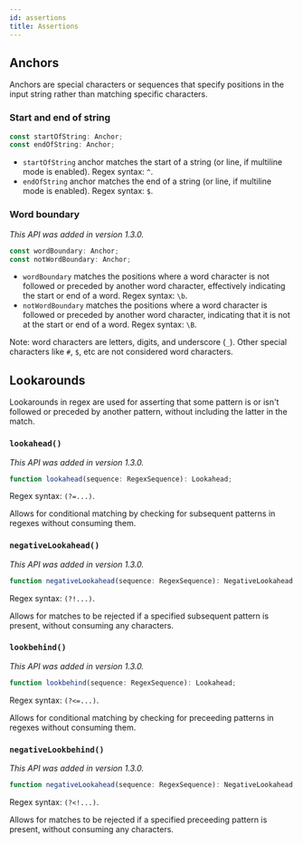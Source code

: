 ```yaml
---
id: assertions
title: Assertions
---
```


## Anchors

Anchors are special characters or sequences that specify positions in the input string rather than matching specific characters.

### Start and end of string

```ts
const startOfString: Anchor;
const endOfString: Anchor;
```

- `startOfString` anchor matches the start of a string (or line, if multiline mode is enabled). Regex syntax: `^`.
- `endOfString` anchor matches the end of a string (or line, if multiline mode is enabled). Regex syntax: `$`.

### Word boundary

_This API was added in version 1.3.0._

```ts
const wordBoundary: Anchor;
const notWordBoundary: Anchor;
```

- `wordBoundary` matches the positions where a word character is not followed or preceded by another word character, effectively indicating the start or end of a word. Regex syntax: `\b`.
- `notWordBoundary` matches the positions where a word character is followed or preceded by another word character, indicating that it is not at the start or end of a word. Regex syntax: `\B`.

Note: word characters are letters, digits, and underscore (`_`). Other special characters like `#`, `$`, etc are not considered word characters.

## Lookarounds

Lookarounds in regex are used for asserting that some pattern is or isn't followed or preceded by another pattern, without including the latter in the match.

### `lookahead()`

_This API was added in version 1.3.0._

```ts
function lookahead(sequence: RegexSequence): Lookahead;
```

Regex syntax: `(?=...)`.

Allows for conditional matching by checking for subsequent patterns in regexes without consuming them.

### `negativeLookahead()`

_This API was added in version 1.3.0._

```ts
function negativeLookahead(sequence: RegexSequence): NegativeLookahead;
```

Regex syntax: `(?!...)`.

Allows for matches to be rejected if a specified subsequent pattern is present, without consuming any characters.

### `lookbehind()`

_This API was added in version 1.3.0._

```ts
function lookbehind(sequence: RegexSequence): Lookahead;
```

Regex syntax: `(?<=...)`.

Allows for conditional matching by checking for preceeding patterns in regexes without consuming them.

### `negativeLookbehind()`

_This API was added in version 1.3.0._

```ts
function negativeLookahead(sequence: RegexSequence): NegativeLookahead;
```

Regex syntax: `(?<!...)`.

Allows for matches to be rejected if a specified preceeding pattern is present, without consuming any characters.
